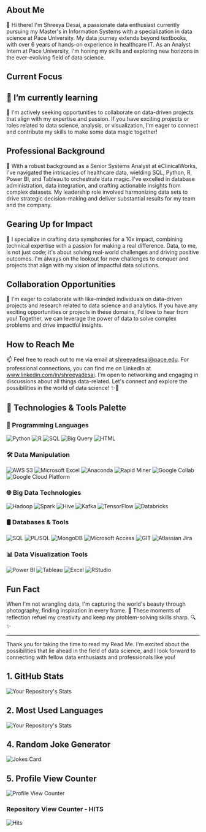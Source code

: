 ## About Me
👋 Hi there! I'm Shreeya Desai, a passionate data enthusiast currently pursuing my Master's in Information Systems with a specialization in data science at Pace University. My data journey extends beyond textbooks, with over 6 years of hands-on experience in healthcare IT. As an Analyst Intern at Pace University, I'm honing my skills and exploring new horizons in the ever-evolving field of data science.

## Current Focus
## 🌱 I’m currently learning
👯 I'm actively seeking opportunities to collaborate on data-driven projects that align with my expertise and passion. If you have exciting projects or roles related to data science, analysis, or visualization, I'm eager to connect and contribute my skills to make some data magic together!

## Professional Background
💼 With a robust background as a Senior Systems Analyst at eClinicalWorks, I've navigated the intricacies of healthcare data, wielding SQL, Python, R, Power BI, and Tableau to orchestrate data magic. I've excelled in database administration, data integration, and crafting actionable insights from complex datasets. My leadership role involved harmonizing data sets to drive strategic decision-making and deliver substantial results for my team and the company.

## Gearing Up for Impact
🚀 I specialize in crafting data symphonies for a 10x impact, combining technical expertise with a passion for making a real difference. Data, to me, is not just code; it's about solving real-world challenges and driving positive outcomes. I'm always on the lookout for new challenges to conquer and projects that align with my vision of impactful data solutions.

## Collaboration Opportunities
👯 I'm eager to collaborate with like-minded individuals on data-driven projects and research related to data science and analytics. If you have any exciting opportunities or projects in these domains, I'd love to hear from you! Together, we can leverage the power of data to solve complex problems and drive impactful insights.

## How to Reach Me
📫 Feel free to reach out to me via email at shreeyadesai@pace.edu. For professional connections, you can find me on LinkedIn at www.linkedin.com/in/shreeyadesai. I'm open to networking and engaging in discussions about all things data-related. Let's connect and explore the possibilities in the world of data science! ✨🔗

## 🎨 Technologies & Tools Palette

### 🚀 Programming Languages
![Python](https://img.shields.io/badge/Python-%2314354C.svg?style=flat&logo=python&logoColor=white)
![R](https://img.shields.io/badge/R-%23276DC3.svg?style=flat&logo=r&logoColor=white)
![SQL](https://img.shields.io/badge/SQL-%2307405e.svg?style=flat&logo=postgresql&logoColor=white)
![Big Query](https://img.shields.io/badge/Big%20Query-%234ea94b.svg?style=flat&logo=google-cloud&logoColor=white)
![HTML](https://img.shields.io/badge/HTML-%23E34F26.svg?style=flat&logo=html5&logoColor=white)

### 🛠️ Data Manipulation
![AWS S3](https://img.shields.io/badge/AWS%20S3-%23232F3E.svg?style=flat&logo=amazon-s3&logoColor=white)
![Microsoft Excel](https://img.shields.io/badge/Microsoft%20Excel-%23156899.svg?style=flat&logo=microsoft-excel&logoColor=white)
![Anaconda](https://img.shields.io/badge/Anaconda-%233776AB.svg?style=flat&logo=anaconda&logoColor=white)
![Rapid Miner](https://img.shields.io/badge/Rapid%20Miner-%23006C67.svg?style=flat&logo=rapidminer&logoColor=white)
![Google Collab](https://img.shields.io/badge/Google%20Collab-%23F9AB00.svg?style=flat&logo=google-colab&logoColor=white)
![Google Cloud Platform](https://img.shields.io/badge/Google%20Cloud%20Platform-%234285F4.svg?style=flat&logo=google-cloud&logoColor=white)

### 🌐 Big Data Technologies
![Hadoop](https://img.shields.io/badge/Hadoop-%23E76F00.svg?style=flat&logo=apache-hadoop&logoColor=white)
![Spark](https://img.shields.io/badge/Spark-%23E25A1C.svg?style=flat&logo=apache-spark&logoColor=white)
![Hive](https://img.shields.io/badge/Hive-%23FDEE21.svg?style=flat&logo=apache-hive&logoColor=white)
![Kafka](https://img.shields.io/badge/Kafka-%23231F20.svg?style=flat&logo=apache-kafka&logoColor=white)
![TensorFlow](https://img.shields.io/badge/TensorFlow-%23FF6F00.svg?style=flat&logo=tensorflow&logoColor=white)
![Databricks](https://img.shields.io/badge/Databricks-%230770BF.svg?style=flat&logo=databricks&logoColor=white)

### 🛢️ Databases & Tools
![SQL](https://img.shields.io/badge/SQL-%2300758F.svg?style=flat&logo=oracle&logoColor=white)
![PL/SQL](https://img.shields.io/badge/PL%2FSQL-%23FF6F00.svg?style=flat&logo=oracle&logoColor=white)
![MongoDB](https://img.shields.io/badge/MongoDB-%234ea94b.svg?style=flat&logo=mongodb&logoColor=white)
![Microsoft Access](https://img.shields.io/badge/Microsoft%20Access-%230C82CC.svg?style=flat&logo=microsoft-access&logoColor=white)
![GIT](https://img.shields.io/badge/GIT-%23F05032.svg?style=flat&logo=git&logoColor=white)
![Atlassian Jira](https://img.shields.io/badge/Atlassian%20Jira-%230A0A0A.svg?style=flat&logo=jira&logoColor=white)

### 📊 Data Visualization Tools
![Power BI](https://img.shields.io/badge/Power%20BI-%230056D2.svg?style=flat&logo=powerbi&logoColor=white)
![Tableau](https://img.shields.io/badge/Tableau-%23E97627.svg?style=flat&logo=tableau&logoColor=white)
![Excel](https://img.shields.io/badge/Excel-%23156899.svg?style=flat&logo=microsoft-excel&logoColor=white)
![RStudio](https://img.shields.io/badge/RStudio-%23E25A1C.svg?style=flat&logo=rstudio&logoColor=white)

## Fun Fact
When I'm not wrangling data, I'm capturing the world's beauty through photography, finding inspiration in every frame. 📸 These moments of reflection refuel my creativity and keep my problem-solving skills sharp. 🔍✨

---

Thank you for taking the time to read my Read Me. I'm excited about the possibilities that lie ahead in the field of data science, and I look forward to connecting with fellow data enthusiasts and professionals like you!


## 1. GitHub Stats

![Your Repository's Stats](https://github-readme-stats.vercel.app/api?username=ShreeyaDesai&show_icons=true)

## 2. Most Used Languages

![Your Repository's Stats](https://github-readme-stats.vercel.app/api/top-langs/?username=ShreeyaDesai&theme=blue-green)

## 4. Random Joke Generator

![Jokes Card](https://readme-jokes.vercel.app/api)

## 5. Profile View Counter

![Profile View Counter](https://komarev.com/ghpvc/?username=ShreeyaDesai)

### Repository View Counter - HITS

![Hits](https://hitcounter.pythonanywhere.com/count/tag.svg?url=https://github.com/ShreeyaDesai/Python)
